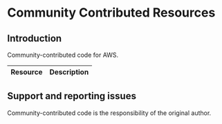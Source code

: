 # Community Contributed Resources

## Introduction

Community-contributed code for AWS.

Resource | Description
------------ | -------------

## Support and reporting issues

Community-contributed code is the responsibility of the original author.
